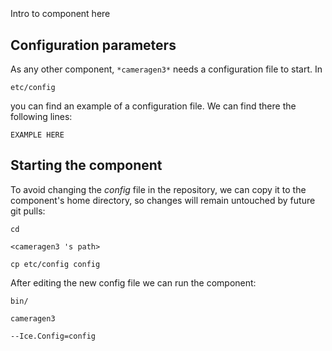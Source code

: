 ```
```
#
``` cameragen3
```
Intro to component here


## Configuration parameters
As any other component,
``` *cameragen3* ```
needs a configuration file to start. In

    etc/config

you can find an example of a configuration file. We can find there the following lines:

    EXAMPLE HERE


## Starting the component
To avoid changing the *config* file in the repository, we can copy it to the component's home directory, so changes will remain untouched by future git pulls:

    cd

``` <cameragen3 's path> ```

    cp etc/config config

After editing the new config file we can run the component:

    bin/

```cameragen3 ```

    --Ice.Config=config

